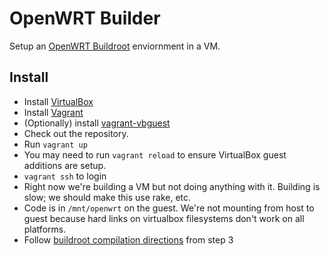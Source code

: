 # OpenWRT Builder

Setup an [OpenWRT Buildroot](http://wiki.openwrt.org/doc/howto/buildroot.exigence) enviornment in a VM.

## Install

* Install [VirtualBox](https://www.virtualbox.org)
* Install [Vagrant](http://vagrantup.com/)
* (Optionally) install [vagrant-vbguest](https://github.com/dotless-de/vagrant-vbguest)
* Check out the repository.
* Run `vagrant up`
* You may need to run `vagrant reload` to ensure VirtualBox guest additions are setup.
* `vagrant ssh` to login
* Right now we're building a VM but not doing anything with it. Building is slow; we should make this use rake, etc.
* Code is in `/mnt/openwrt` on the guest. We're not mounting from host to guest because hard links on virtualbox filesystems don't work on all platforms.
* Follow [buildroot compilation directions](http://wiki.openwrt.org/doc/howto/buildroot.exigence) from step 3
